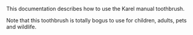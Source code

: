 This documentation describes how to use the Karel manual toothbrush.

Note that this toothbrush is totally bogus to use for children, adults, pets and wildlife.
